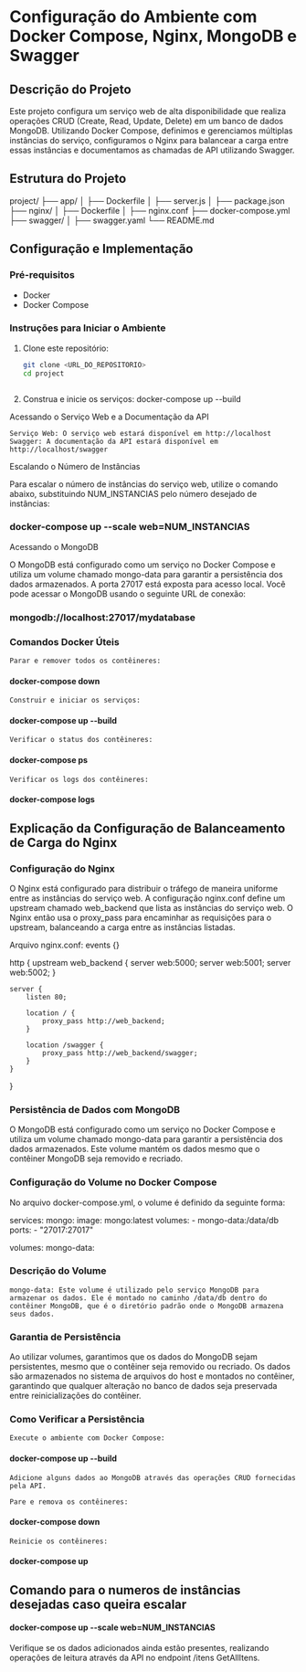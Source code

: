 # Configuração do Ambiente com Docker Compose, Nginx, MongoDB e Swagger

## Descrição do Projeto

Este projeto configura um serviço web de alta disponibilidade que realiza operações CRUD (Create, Read, Update, Delete) em um banco de dados MongoDB. Utilizando Docker Compose, definimos e gerenciamos múltiplas instâncias do serviço, configuramos o Nginx para balancear a carga entre essas instâncias e documentamos as chamadas de API utilizando Swagger.

## Estrutura do Projeto

project/
├── app/
│ ├── Dockerfile
│ ├── server.js
│ ├── package.json
├── nginx/
│ ├── Dockerfile
│ ├── nginx.conf
├── docker-compose.yml
├── swagger/
│ ├── swagger.yaml
└── README.md


## Configuração e Implementação

### Pré-requisitos

- Docker
- Docker Compose

### Instruções para Iniciar o Ambiente

1. Clone este repositório:
   ```bash
   git clone <URL_DO_REPOSITORIO>
   cd project



2. Construa e inicie os serviços:
docker-compose up --build

Acessando o Serviço Web e a Documentação da API

    Serviço Web: O serviço web estará disponível em http://localhost
    Swagger: A documentação da API estará disponível em http://localhost/swagger

Escalando o Número de Instâncias

Para escalar o número de instâncias do serviço web, utilize o comando abaixo, substituindo NUM_INSTANCIAS pelo número desejado de instâncias:

### docker-compose up --scale web=NUM_INSTANCIAS

Acessando o MongoDB

O MongoDB está configurado como um serviço no Docker Compose e utiliza um volume chamado mongo-data para garantir a persistência dos dados armazenados. A porta 27017 está exposta para acesso local. Você pode acessar o MongoDB usando o seguinte URL de conexão:

### mongodb://localhost:27017/mydatabase

### Comandos Docker Úteis

    Parar e remover todos os contêineres:
####    docker-compose down

    Construir e iniciar os serviços:
####    docker-compose up --build

    Verificar o status dos contêineres:
####    docker-compose ps

    Verificar os logs dos contêineres:
####    docker-compose logs


## Explicação da Configuração de Balanceamento de Carga do Nginx
### Configuração do Nginx

O Nginx está configurado para distribuir o tráfego de maneira uniforme entre as instâncias do serviço web. A configuração nginx.conf define um upstream chamado web_backend que lista as instâncias do serviço web. O Nginx então usa o proxy_pass para encaminhar as requisições para o upstream, balanceando a carga entre as instâncias listadas.

Arquivo nginx.conf:
events {}

http {
    upstream web_backend {
        server web:5000;
        server web:5001;
        server web:5002;
    }

    server {
        listen 80;

        location / {
            proxy_pass http://web_backend;
        }

        location /swagger {
            proxy_pass http://web_backend/swagger;
        }
    }
}

### Persistência de Dados com MongoDB

O MongoDB está configurado como um serviço no Docker Compose e utiliza um volume chamado mongo-data para garantir a persistência dos dados armazenados. Este volume mantém os dados mesmo que o contêiner MongoDB seja removido e recriado.

### Configuração do Volume no Docker Compose

No arquivo docker-compose.yml, o volume é definido da seguinte forma:

services:
  mongo:
    image: mongo:latest
    volumes:
      - mongo-data:/data/db
    ports:
      - "27017:27017"

volumes:
  mongo-data:


### Descrição do Volume

    mongo-data: Este volume é utilizado pelo serviço MongoDB para armazenar os dados. Ele é montado no caminho /data/db dentro do contêiner MongoDB, que é o diretório padrão onde o MongoDB armazena seus dados.

### Garantia de Persistência

Ao utilizar volumes, garantimos que os dados do MongoDB sejam persistentes, mesmo que o contêiner seja removido ou recriado. Os dados são armazenados no sistema de arquivos do host e montados no contêiner, garantindo que qualquer alteração no banco de dados seja preservada entre reinicializações do contêiner.

### Como Verificar a Persistência

    Execute o ambiente com Docker Compose:

#### docker-compose up --build

    Adicione alguns dados ao MongoDB através das operações CRUD fornecidas pela API.

    Pare e remova os contêineres:

#### docker-compose down

    Reinicie os contêineres:

#### docker-compose up

## Comando para o numeros de instâncias desejadas caso queira escalar
#### docker-compose up --scale web=NUM_INSTANCIAS

Verifique se os dados adicionados ainda estão presentes, realizando operações de leitura através da API no endpoint /itens GetAllItens.